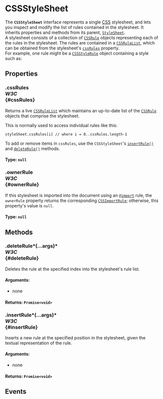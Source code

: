 # CSSStyleSheet

<div class='overview'><span class="seoSummary">The <strong><code>CSSStyleSheet</code></strong> interface represents a single <a href="/en-US/docs/Web/CSS">CSS</a> stylesheet, and lets you inspect and modify the list of rules contained in the stylesheet.</span> It inherits properties and methods from its parent, <a href="/en-US/docs/Web/API/StyleSheet" title="An object implementing the StyleSheet interface represents a single style sheet. CSS style sheets will further implement the more specialized CSSStyleSheet interface."><code>StyleSheet</code></a>.</div>

<div class='overview'>A stylesheet consists of a collection of <a href="/en-US/docs/Web/API/CSSRule" title="The CSSRule interface represents a single CSS rule. There are several types of rules, listed in the Type constants section below."><code>CSSRule</code></a> objects representing each of the rules in the stylesheet. The rules are contained in a <a href="/en-US/docs/Web/API/CSSRuleList" title="A CSSRuleList is an (indirect-modify only) array-like object containing an ordered collection of CSSRule objects."><code>CSSRuleList</code></a>, which can be obtained from the stylesheet's <a href="/en-US/docs/Web/API/CSSStyleSheet/cssRules" title="The read-only CSSStyleSheet property cssRules returns a live CSSRuleList which provides a real-time, up-to-date list of every CSS rule which comprises the stylesheet."><code>cssRules</code></a> property.</div>

<div class='overview'>For example, one rule might be a <a href="/en-US/docs/Web/API/CSSStyleRule" title="CSSStyleRule represents a single CSS style rule. It implements the CSSRule interface with a type value of 1 (CSSRule.STYLE_RULE)."><code>CSSStyleRule</code></a> object containing a style such as:</div>

## Properties

### .cssRules <div class="specs"><i>W3C</i></div> {#cssRules}


 <p>Returns a live <a href="/en-US/docs/Web/API/CSSRuleList" title="A CSSRuleList is an (indirect-modify only) array-like object containing an ordered collection of CSSRule objects."><code>CSSRuleList</code></a> which maintains an up-to-date list of the <a href="/en-US/docs/Web/API/CSSRule" title="The CSSRule interface represents a single CSS rule. There are several types of rules, listed in the Type constants section below."><code>CSSRule</code></a> objects that comprise the stylesheet.</p>
 <p>This is normally used to access individual rules like this:</p>
 <pre><code>styleSheet.cssRules[i] // where i = 0..cssRules.length-1</code></pre>
 <p>To add or remove items in <code>cssRules</code>, use the&nbsp;<code>CSSStyleSheet</code>'s <a href="/en-US/docs/Web/API/CSSStyleSheet/insertRule" title="The CSSStyleSheet.insertRule() method inserts a new CSS rule into the current style sheet, with some restrictions."><code>insertRule()</code></a> and <a href="/en-US/docs/Web/API/CSSStyleSheet/deleteRule" title="The CSSStyleSheet method deleteRule() removes a rule from the stylesheet object."><code>deleteRule()</code></a> methods.</p>
 

#### **Type**: `null`

### .ownerRule <div class="specs"><i>W3C</i></div> {#ownerRule}

If this stylesheet is imported into the document using an <a href="/en-US/docs/Web/CSS/@import" title="The @import CSS at-rule is used to import style rules from other style sheets. These rules must precede all other types of rules, except @charset rules; as it is not a nested statement, @import cannot be used inside conditional group at-rules."><code>@import</code></a> rule, the <code>ownerRule</code> property returns the corresponding <a class="new" href="/en-US/docs/Web/API/CSSImportRule" rel="nofollow" title="The documentation about this has not yet been written; please consider contributing!"><code>CSSImportRule</code></a>; otherwise, this property's value is <code>null</code>.

#### **Type**: `null`

## Methods

### .deleteRule*(...args)* <div class="specs"><i>W3C</i></div> {#deleteRule}

Deletes the rule at the specified index into the stylesheet's rule list.

#### **Arguments**:


 - none

#### **Returns**: `Promise<void>`

### .insertRule*(...args)* <div class="specs"><i>W3C</i></div> {#insertRule}

Inserts a new rule at the specified position in the stylesheet, given the textual representation of the rule.

#### **Arguments**:


 - none

#### **Returns**: `Promise<void>`

## Events

